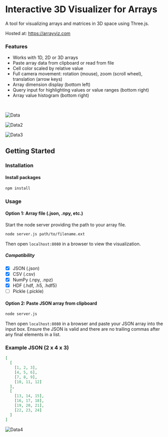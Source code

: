# Interactive 3D Visualizer for Arrays

A tool for visualizing arrays and matrices in 3D space using Three.js.

Hosted at: https://arrayviz.com

### Features
- Works with 1D, 2D or 3D arrays
- Paste array data from clipboard or read from file
- Cell color scaled by relative value
- Full camera movement: rotation (mouse), zoom (scroll wheel), translation (arrow keys)
- Array dimension display (bottom left)
- Query input for highlighting values or value ranges (bottom right)
- Array value histogram (bottom right)

<br>

![Data](https://user-images.githubusercontent.com/41476809/179063555-7dbf08d4-ded9-4131-b4bf-b6b619e8e715.png)

![Data2](https://user-images.githubusercontent.com/41476809/179064728-ac07c0d0-3b9e-42d1-a979-85ba35b49aac.png)

![Data3](https://user-images.githubusercontent.com/41476809/179065260-ac1415f9-d0b8-4d4c-b03b-1be5e6d54b50.png)

## Getting Started

### Installation

#### Install packages

```bash
npm install
```

### Usage 

####  Option 1: Array file (.json, .npy, etc.)

Start the node server providing the path to your array file.

```bash
node server.js path/to/filename.ext
```

Then open <code>localhost:8080</code> in a browser to view the visualization.

##### Compatibility 
- [x] JSON (.json) 
- [X] CSV (.csv)
- [x] NumPy (.npy, .npz)
- [X] HDF (.hdf, .h5, .hdf5)
- [ ] Pickle (.pickle)

#### Option 2: Paste JSON array from clipboard

```bash
node server.js
```

Then open <code>localhost:8080</code> in a browser and paste your JSON array into the input box. Ensure the JSON is valid and there are no trailing commas after any final elements in a list.

### Example JSON (2 x 4 x 3)

```json
[
  [
    [1, 2, 3],
    [4, 5, 6],
    [7, 8, 9],
    [10, 11, 12]
  ],
  [
    [13, 14, 15],
    [16, 17, 18],
    [19, 20, 21],
    [22, 23, 24]
  ]
]

```

![Data4](https://user-images.githubusercontent.com/41476809/179065871-d10666a7-6091-49f8-a26f-01cfd9bca5a2.png)
